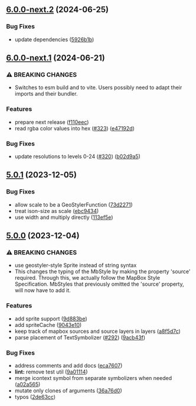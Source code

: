## [6.0.0-next.2](https://github.com/geostyler/geostyler-mapbox-parser/compare/v6.0.0-next.1...v6.0.0-next.2) (2024-06-25)


### Bug Fixes

* update dependencies ([5926b1b](https://github.com/geostyler/geostyler-mapbox-parser/commit/5926b1b087ca05ac3825b9fb262756f27510112f))

## [6.0.0-next.1](https://github.com/geostyler/geostyler-mapbox-parser/compare/v5.0.1...v6.0.0-next.1) (2024-06-21)


### ⚠ BREAKING CHANGES

* Switches to esm build and to vite. Users possibly
need to adapt their imports and their bundler.

### Features

* prepare next release ([f110eec](https://github.com/geostyler/geostyler-mapbox-parser/commit/f110eecbdedd3830a03be0b31cb13615fbc03027))
* read rgba color values into hex ([#323](https://github.com/geostyler/geostyler-mapbox-parser/issues/323)) ([e47192d](https://github.com/geostyler/geostyler-mapbox-parser/commit/e47192d7a62b9e70f9e1d2fd36e8f74f1abe6dcd))


### Bug Fixes

* update resolutions to levels 0-24 ([#320](https://github.com/geostyler/geostyler-mapbox-parser/issues/320)) ([b02d9a5](https://github.com/geostyler/geostyler-mapbox-parser/commit/b02d9a5bbafba4d544f935c3ac40a785cbb7ecec))

## [5.0.1](https://github.com/geostyler/geostyler-mapbox-parser/compare/v5.0.0...v5.0.1) (2023-12-05)


### Bug Fixes

* allow scale to be a GeoStylerFunction ([73d2271](https://github.com/geostyler/geostyler-mapbox-parser/commit/73d2271e536b14604ca222aaa9af6972014930aa))
* treat ison-size as scale ([ebc9434](https://github.com/geostyler/geostyler-mapbox-parser/commit/ebc9434443ffa4ead4d0bf0296b3422cc73aa2c4))
* use width and multiply directly ([113ef5e](https://github.com/geostyler/geostyler-mapbox-parser/commit/113ef5e8c051e4433971fd3034ff102922f74adf))

## [5.0.0](https://github.com/geostyler/geostyler-mapbox-parser/compare/v4.0.0...v5.0.0) (2023-12-04)


### ⚠ BREAKING CHANGES

* use geostyler-style Sprite instead of string syntax
* This changes the typing of the MbStyle by making
the property 'source' required. Through this, we actually follow
the MapBox Style Specification. MbStyles that previously omitted the
'source' property, will now have to add it.

### Features

* add sprite support ([9d883be](https://github.com/geostyler/geostyler-mapbox-parser/commit/9d883be90463480fc1cd71e3bce48aaf43d88405))
* add spriteCache ([9043e10](https://github.com/geostyler/geostyler-mapbox-parser/commit/9043e10a93a0394cdda2e4fcb575abefbc3e9c1e))
* keep track of mapbox sources and source layers in layers ([a8f5d7c](https://github.com/geostyler/geostyler-mapbox-parser/commit/a8f5d7c787a78dc9d59d91ac14e52ef8686c4822))
* parse placement of TextSymbolizer ([#292](https://github.com/geostyler/geostyler-mapbox-parser/issues/292)) ([9acb43f](https://github.com/geostyler/geostyler-mapbox-parser/commit/9acb43f377bca6c376155e0b6b0b9d09d9c4cc4c))


### Bug Fixes

* address comments and add docs ([eca7607](https://github.com/geostyler/geostyler-mapbox-parser/commit/eca760769e3e7c4a1b6869de7050f99c0ba97fab))
* **lint:** remove test util ([9a01114](https://github.com/geostyler/geostyler-mapbox-parser/commit/9a01114f3be74aae80c46ba622d3dfecde73851b))
* merge icontext symbol from separate symbolizers when needed ([a02a565](https://github.com/geostyler/geostyler-mapbox-parser/commit/a02a5650311723cb2d741c5a890a3b3c6b59e23e))
* mutate only clones of arguments ([36a76d0](https://github.com/geostyler/geostyler-mapbox-parser/commit/36a76d0af0560ef8fce43e63144f06d61565cf9f))
* typos ([2de63cc](https://github.com/geostyler/geostyler-mapbox-parser/commit/2de63cc64d3b7c7ad81efc6308c5fa372d6f5196))
